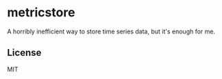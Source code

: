 metricstore
===

A horribly inefficient way to store time series data,
but it's enough for me.

License
---
MIT
